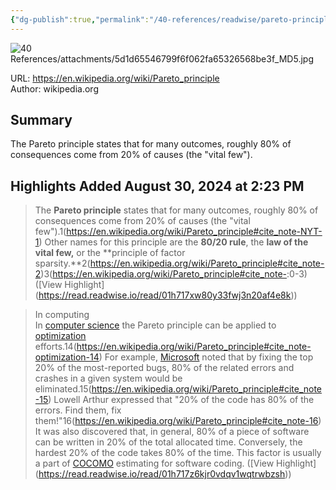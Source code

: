 ```yaml
---
{"dg-publish":true,"permalink":"/40-references/readwise/pareto-principle/","tags":["rw/articles"]}
---
```



![40 References/attachments/5d1d65546799f6f062fa65326568be3f_MD5.jpg](/img/user/40%20References/attachments/5d1d65546799f6f062fa65326568be3f_MD5.jpg)

  

URL: <https://en.wikipedia.org/wiki/Pareto_principle>  
Author: wikipedia.org

## Summary

The Pareto principle states that for many outcomes, roughly 80% of consequences come from 20% of causes (the "vital few").

## Highlights Added August 30, 2024 at 2:23 PM

> The **Pareto principle** states that for many outcomes, roughly 80% of consequences come from 20% of causes (the "vital few").1(<https://en.wikipedia.org/wiki/Pareto_principle#cite_note-NYT-1>) Other names for this principle are the **80/20 rule**, the **law of the vital few,** or the **principle of factor sparsity.**2(<https://en.wikipedia.org/wiki/Pareto_principle#cite_note-2>)3(<https://en.wikipedia.org/wiki/Pareto_principle#cite_note->:0-3) ([View Highlight] (<https://read.readwise.io/read/01h717xw80y33fwj3n20af4e8k>))

> In computing  
> In [computer science](https://en.wikipedia.org/wiki/Computer_science) the Pareto principle can be applied to [optimization](https://en.wikipedia.org/wiki/Optimization_(computer_science)) efforts.14(<https://en.wikipedia.org/wiki/Pareto_principle#cite_note-optimization-14>) For example, [Microsoft](https://en.wikipedia.org/wiki/Microsoft) noted that by fixing the top 20% of the most-reported bugs, 80% of the related errors and crashes in a given system would be eliminated.15(<https://en.wikipedia.org/wiki/Pareto_principle#cite_note-15>) Lowell Arthur expressed that "20% of the code has 80% of the errors. Find them, fix them!"16(<https://en.wikipedia.org/wiki/Pareto_principle#cite_note-16>) It was also discovered that, in general, 80% of a piece of software can be written in 20% of the total allocated time. Conversely, the hardest 20% of the code takes 80% of the time. This factor is usually a part of [COCOMO](https://en.wikipedia.org/wiki/COCOMO) estimating for software coding. ([View Highlight] (<https://read.readwise.io/read/01h717z6kjr0vdqv1wqtrwbzsh>))
